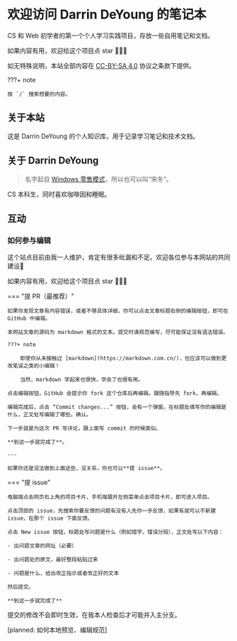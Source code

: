 # 欢迎访问 Darrin DeYoung 的笔记本

CS 和 Web 初学者的第一个个人学习实践项目，存放一些自用笔记和文档。

如果内容有用，欢迎给这个项目点 star 🤗🤗🤗

如无特殊说明，本站全部内容在 <a href="https://creativecommons.org/licenses/by-sa/4.0/deed.en" target="_blank" rel="noopener">CC-BY-SA 4.0</a> 协议之条款下提供。


???+ note

    按 `/` 搜索想要的内容。

## 关于本站

这是 Darrin DeYoung 的个人知识库，用于记录学习笔记和技术文档。

## 关于 Darrin DeYoung

>名字起自 [Windows 零售模式](https://devblogs.microsoft.com/oldnewthing/20201013-00/?p=104364)，所以也可以叫“宋冬”。

CS 本科生，同时喜欢咖啡因和睡眠。

## 互动

### 如何参与编辑

这个站点目前由我一人维护，肯定有很多纰漏和不足。欢迎各位参与本网站的共同建设🎉

如果内容有用，欢迎给这个项目点 star 🤗🤗🤗

=== "提 PR（最推荐）"

    如果你发现文章有内容错误，或者不够具体详细，你可以点击文章标题右侧的编辑按钮，即可在 GitHub 中编辑。
    
    本网站文章的源码为 markdown 格式的文本。提交时请规范编写，尽可能保证没有语法错误。
    
    ???+ note

        即使你从未接触过 [markdown](https://markdown.com.cn/)，也应该可以做到更改笔误之类的小编辑！
        
        当然，markdown 学起来也很快，学会了也很有用。

    点击编辑按钮，GitHub 会提示你 fork 这个仓库后再编辑。跟随指导先 fork，再编辑。

    编辑完成后，点击 “Commit changes...” 按钮，会有一个弹窗。在标题处填写你的编辑是什么，正文处写编辑了哪些。确认。

    下一步就是为这次 PR 写评论，跟上面写 commit 的时候类似。

    **到这一步就完成了**。

    ---

    如果你还是没法做到上面这些，没关系，你也可以**提 issue**。

=== "提 issue"

    电脑端点击网页右上角的项目卡片，手机端展开左侧菜单点击项目卡片，即可进入项目。

    点击顶部的 issue，先搜索你要反馈的问题有没有人先你一步反馈，如果有就可以不新建 issue，在那个 issue 下面反馈。

    点击 New issue 按钮，标题处写问题是什么（例如错字，错误分段），正文处写以下内容：

    - 出问题文章的网址（必要）

    - 出问题处的原文，最好整段粘贴过来

    - 问题是什么，给出改正指示或者改正好的文本

    然后提交。

    **到这一步就完成了**

提交的修改不会即时生效，在我本人检查后才可能并入主分支。

[planned: 如何本地预览、编辑规范]

